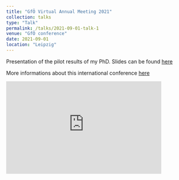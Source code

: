 ```yaml
---
title: "GfÖ Virtual Annual Meeting 2021"
collection: talks
type: "Talk"
permalink: /talks/2021-09-01-talk-1
venue: "GfÖ conference"
date: 2021-09-01
location: "Leipzig"
---
```


Presentation of the pilot results of my PhD. Slides can be found [here](https://frslry.github.io/Gfo_pres/)

More informations about this international conference [here](https://www.gfoe-conference.de/)


<iframe width="420" height="250" src="https://www.youtube.com/watch?v=wwZoL0jG66M" frameborder="0" allowfullscreen></iframe>
